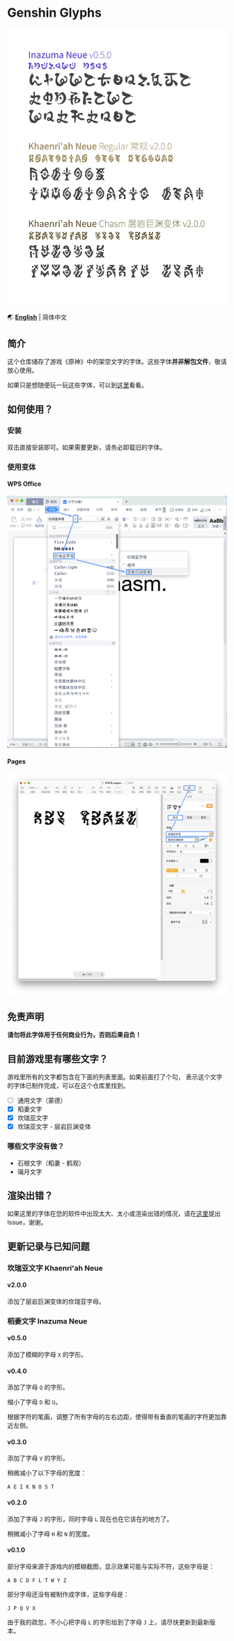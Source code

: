 # Genshin Glyphs

![字体样本的图片](specimen.png)

🌏 **[English](README_en.md)** | 简体中文

## 简介

这个仓库储存了游戏《原神》中的架空文字的字体。这些字体**并非解包文件**，敬请放心使用。

如果只是想随便玩一玩这些字体，可以到[这里](https://speedyorc-c.github.io/Genshin-Glyphs/demo/index.html)看看。

## 如何使用？

### 安装

双击直接安装即可。如果需要更新，请务必卸载旧的字体。

### 使用变体

#### WPS Office

![](font-variant-in-wps.png)

#### Pages

![](font-variant-in-pages.png)

## 免责声明

**请勿将此字体用于任何商业行为，否则后果自负！**

## 目前游戏里有哪些文字？

游戏里所有的文字都包含在下面的列表里面。如果前面打了个勾，
表示这个文字的字体已制作完成，可以在这个仓库里找到。

- [ ] 通用文字（蒙德）
- [X] 稻妻文字
- [X] 坎瑞亚文字
- [X] 坎瑞亚文字 - 层岩巨渊变体

### 哪些文字没有做？

- 石根文字（稻妻 - 鹤观）
- 璃月文字

## 渲染出错？

如果这里的字体在您的软件中出现太大、太小或渲染出错的情况，请在[这里](https://github.com/SpeedyOrc-C/Genshin-Glyphs/issues)提出 Issue，谢谢。

## 更新记录与已知问题

### 坎瑞亚文字 Khaenri'ah Neue

#### v2.0.0

添加了层岩巨渊变体的坎瑞亚字母。

### 稻妻文字 Inazuma Neue

#### v0.5.0

添加了模糊的字母 `X` 的字形。

#### v0.4.0

添加了字母 `Q` 的字形。

缩小了字母 `D` 和 `U`。

根据字符的笔画，调整了所有字母的左右边距，使得带有垂直的笔画的字符更加靠近左侧。

#### v0.3.0

添加了字母 `V` 的字形。

稍微减小了以下字母的宽度：

```
A E I K N O S T
```

#### v0.2.0

添加了字母 `J` 的字形，同时字母 `L` 现在也在它该在的地方了。

稍微减小了字母 `H` 和 `N` 的宽度。

#### v0.1.0

部分字母来源于游戏内的模糊截图，显示效果可能与实际不符，这些字母是：

```
A B C D F L T W Y Z
```

部分字母还没有被制作成字体，这些字母是：

```
J P Q V X
```

由于我的疏忽，不小心把字母 `L` 的字形给到了字母 `J` 上，请尽快更新到最新版本。
